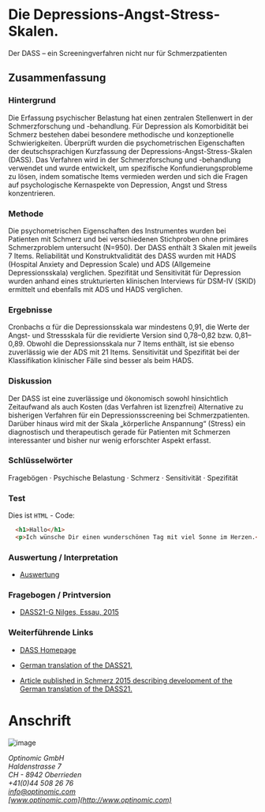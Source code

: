 
# Die Depressions-Angst-Stress-Skalen.

Der DASS – ein Screeningverfahren nicht nur für Schmerzpatienten

## Zusammenfassung
### Hintergrund
Die Erfassung psychischer Belastung hat einen zentralen Stellenwert in der Schmerzforschung und -behandlung. Für Depression als Komorbidität bei Schmerz bestehen dabei besondere methodische und konzeptionelle Schwierigkeiten. Überprüft wurden die psychometrischen Eigenschaften
der deutschsprachigen Kurzfassung der
Depressions-Angst-Stress-Skalen (DASS). Das
Verfahren wird in der Schmerzforschung und
-behandlung verwendet und wurde entwickelt,
um spezifische Konfundierungsprobleme
zu lösen, indem somatische Items vermieden
werden und sich die Fragen auf psychologische
Kernaspekte von Depression,
Angst und Stress konzentrieren.

### Methode
Die psychometrischen Eigenschaften
des Instrumentes wurden bei Patienten
mit Schmerz und bei verschiedenen
Stichproben ohne primäres Schmerzproblem
untersucht (N=950). Der DASS enthält 3 Skalen
mit jeweils 7 Items. Reliabilität und Konstruktvalidität
des DASS wurden mit HADS
(Hospital Anxiety and Depression Scale) und
ADS (Allgemeine Depressionsskala) verglichen.
Spezifität und Sensitivität für Depression
wurden anhand eines strukturierten klinischen
Interviews für DSM-IV (SKID) ermittelt
und ebenfalls mit ADS und HADS verglichen.

### Ergebnisse
Cronbachs α für die Depressionsskala
war mindestens 0,91, die Werte
der Angst- und Stressskala für die revidierte
Version sind 0,78–0,82 bzw. 0,81–0,89. Obwohl
die Depressionsskala nur 7 Items enthält,
ist sie ebenso zuverlässig wie der ADS
mit 21 Items. Sensitivität und Spezifität bei
der Klassifikation klinischer Fälle sind besser
als beim HADS.

### Diskussion
Der DASS ist eine zuverlässige
und ökonomisch sowohl hinsichtlich Zeitaufwand
als auch Kosten (das Verfahren ist lizenzfrei)
Alternative zu bisherigen Verfahren
für ein Depressionsscreening bei Schmerzpatienten.
Darüber hinaus wird mit der Skala
„körperliche Anspannung“ (Stress) ein diagnostisch
und therapeutisch gerade für Patienten
mit Schmerzen interessanter und bisher
nur wenig erforschter Aspekt erfasst.

### Schlüsselwörter
Fragebögen · Psychische Belastung ·
Schmerz · Sensitivität · Spezifität

### Test

Dies ist `HTML` - Code:

```html
  <h1>Hallo</h1>
  <p>Ich wünsche Dir einen wunderschönen Tag mit viel Sonne im Herzen.</p>
```


### Auswertung / Interpretation
- [Auswertung](http://www2.psy.unsw.edu.au/groups/dass/German/DASS21%20Nilges%20&%20Essau/German%20DASS21%20Auswertung.pdf)


### Fragebogen / Printversion
- [DASS21-G Nilges, Essau, 2015](http://www2.psy.unsw.edu.au/groups/dass/German/DASS21%20Nilges%20&%20Essau/German%20DASS21.pdf)


### Weiterführende Links
- [DASS Homepage](http://www.psy.unsw.edu.au/dass/)

- [German translation of the DASS21.](http://www2.psy.unsw.edu.au/groups/dass/German/DASS21%20Nilges%20&%20Essau/German%20DASS21%20Nilges%20Essau.htm)

- [Article published in Schmerz 2015 describing development of the German translation of the DASS21.](http://www2.psy.unsw.edu.au/groups/dass/German/DASS21%20Nilges%20&%20Essau/Nilges%20Essau%20DASS%20Schmerz%202015.pdf)



# Anschrift

![image](http://www.ottiger.org/optinomic_logo/optinomic_logo_small.png)

*Optinomic GmbH*   
*Haldenstrasse 7*     
*CH - 8942 Oberrieden*     
*+41(0)44 508 26 76*    
*info@optinomic.com*   
*[www.optinomic.com](http://www.optinomic.com)*   

